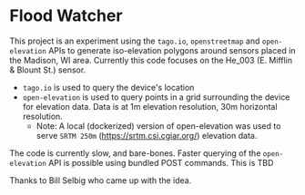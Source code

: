 # Flood Watcher

This project is an experiment using the `tago.io`, `openstreetmap` and `open-elevation` APIs to generate iso-elevation polygons around sensors placed in the Madison, WI area. Currently this code focuses on the He_003 (E. Mifflin & Blount St.) sensor.

* `tago.io` is used to query the device's location
* `open-elevation` is used to query points in a grid surrounding the device for elevation data. Data is at 1m elevation resolution, 30m horizontal resolution.
    * Note: A local (dockerized) version of open-elevation was used to serve `SRTM 250m` (https://srtm.csi.cgiar.org/) elevation data.

The code is currently slow, and bare-bones. Faster querying of the `open-elevation` API is possible using bundled POST commands. This is TBD

Thanks to Bill Selbig who came up with the idea.